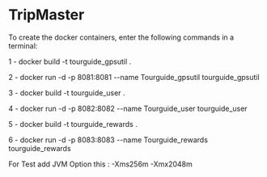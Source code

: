 # TripMaster

To create the docker containers, enter the following commands in a terminal:

1 - docker build -t tourguide_gpsutil .

2 - docker  run -d -p 8081:8081 --name Tourguide_gpsutil tourguide_gpsutil

3 - docker build -t tourguide_user .

4 - docker  run -d -p 8082:8082 --name Tourguide_user tourguide_user

5 - docker build -t tourguide_rewards .

6 - docker  run -d -p 8083:8083 --name Tourguide_rewards tourguide_rewards

For Test add JVM Option this :  -Xms256m -Xmx2048m
